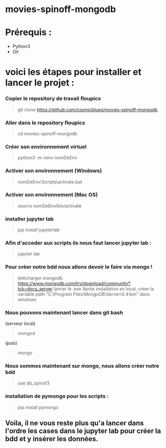 # movies-spinoff-mongodb

# Prérequis : 
* Python3
* Git

# voici les étapes pour installer et lancer le projet : 


### Copier le repository de travail floupics
> git clone https://github.com/cosmicblues/movies-spinoff-mongodb

### Aller dans le repository floupics
> cd movies-spinoff-mongodb

### Créer son environnement virtuel
> python3 -m venv nomDeEnv

### Activer son environnement (Windows)
> nomDeEnv\Scripts\activate.bat

### Activer son environnement (Mac OS)
> source nomDeEnv/bin/activate

### installer jupyter lab
> pip install jupyterlab

### Afin d'acceder aux scripts ils nous faut lancer jupyter lab : 
> jupyter lab

### Pour créer  notre bdd nous allons devoir le faire via mongo !
> télécharger mongodb https://www.mongodb.com/try/download/community?tck=docs_server
> lancer le .exe
> Après installation en local, créer la variable path "C:\Program Files\MongoDB\Server\4.4\bin\" dans windows

### Nous pouvons maintenant lancer dans git bash
(serveur local)
> mongod

(puis)
> mongo

### Nous sommes maintenant sur mongo, nous allons créer notre bdd
> use db_spinof3

### installation de pymongo pour les scripts : 
> pip install pymongo

## Voila, il ne vous reste plus qu'a lancer dans l'ordre les cases dans le jupyter lab pour créer la bdd et y insérer les données.
